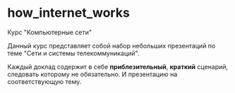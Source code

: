 # how_internet_works

Курс "Компьютерные сети"

Данный курс представляет собой набор небольших презентаций по теме "Сети и системы телекоммуникаций".

Каждый доклад содержит в себе **приблезительный**, **краткий** сценарий, следовать которому не обязательно.
И презентацию на соответствующую тему.

